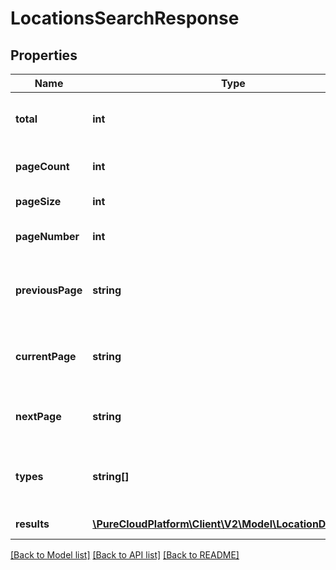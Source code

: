 # LocationsSearchResponse

## Properties
Name | Type | Description | Notes
------------ | ------------- | ------------- | -------------
**total** | **int** | The total number of results found | 
**pageCount** | **int** | The total number of pages | 
**pageSize** | **int** | The current page size | 
**pageNumber** | **int** | The current page number | 
**previousPage** | **string** | Q64 value for the previous page of results | [optional] 
**currentPage** | **string** | Q64 value for the current page of results | [optional] 
**nextPage** | **string** | Q64 value for the next page of results | [optional] 
**types** | **string[]** | Resource types the search was performed against | 
**results** | [**\PureCloudPlatform\Client\V2\Model\LocationDefinition[]**](LocationDefinition.md) | Search results | 

[[Back to Model list]](../README.md#documentation-for-models) [[Back to API list]](../README.md#documentation-for-api-endpoints) [[Back to README]](../README.md)


